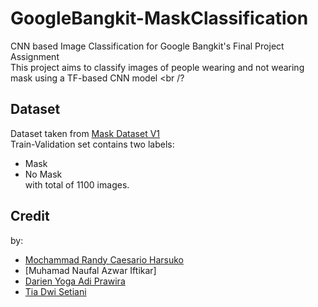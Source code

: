 # GoogleBangkit-MaskClassification

CNN based Image Classification for Google Bangkit's Final Project Assignment <br />
This project aims to classify images of people wearing and not wearing mask using a TF-based CNN model <br /?
## Dataset 
Dataset taken from [Mask Dataset V1](https://www.kaggle.com/ahmetfurkandemr/mask-datasets-v1/kernels) <br />
Train-Validation set contains two labels: <br />
- Mask 
- No Mask <br />
with total of 1100 images. 
## Credit
by: <br />
- [Mochammad Randy Caesario Harsuko](https://github.com/mrch-hub) 
- [Muhamad Naufal Azwar Iftikar]
- [Darien Yoga Adi Prawira](https://github.com/darien-yoga)
- [Tia Dwi Setiani](https://github.com/tiadwi)


